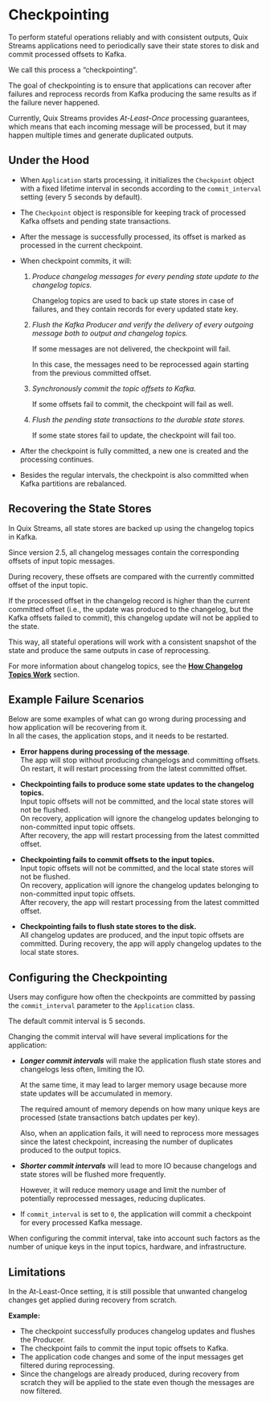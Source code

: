 # Checkpointing

To perform stateful operations reliably and with consistent outputs, Quix Streams applications need to periodically save their state stores to disk and commit processed offsets to Kafka.

We call this process a “checkpointing”.

The goal of checkpointing is to ensure that applications can recover after failures and reprocess records from Kafka producing the same results as if the failure never happened.

Currently, Quix Streams provides *At-Least-Once* processing guarantees, which means that each incoming message will be processed, but it may happen multiple times and generate duplicated outputs.

## Under the Hood

- When `Application` starts processing, it initializes the `Checkpoint` object with a fixed lifetime interval in seconds according to the `commit_interval` setting (every 5 seconds by default).
- The `Checkpoint` object is responsible for keeping track of processed Kafka offsets and pending state transactions.
- After the message is successfully processed, its offset is marked as processed in the current checkpoint.
- When checkpoint commits, it will:
    1. *Produce changelog messages for every pending state update to the changelog topics.*

        Changelog topics are used to back up state stores in case of failures, and they contain records for every updated state key.
        
    2. *Flush the Kafka Producer and verify the delivery of every outgoing message both to output and changelog topics.*
        
        If some messages are not delivered, the checkpoint will fail.
        
        In this case, the messages need to be reprocessed again starting from the previous committed offset.
        
    3. *Synchronously commit the topic offsets to Kafka.*
        
        If some offsets fail to commit, the checkpoint will fail as well.
        
    4. *Flush the pending state transactions to the durable state stores.*
        
        If some state stores fail to update, the checkpoint will fail too.
        
- After the checkpoint is fully committed, a new one is created and the processing continues.
- Besides the regular intervals, the checkpoint is also committed when Kafka partitions are rebalanced.

## Recovering the State Stores

In Quix Streams, all state stores are backed up using the changelog topics in Kafka.

Since version 2.5, all changelog messages contain the corresponding offsets of input topic messages.

During recovery, these offsets are compared with the currently committed offset of the input topic.

If the processed offset in the changelog record is higher than the current committed offset (i.e., the update was produced to the changelog, but the Kafka offsets failed to commit), this
changelog update will not be applied to the state.

This way, all stateful operations will work with a consistent snapshot of the state and produce the same outputs in case of reprocessing.

For more information about changelog topics, see the [**How Changelog Topics Work**](stateful-processing.md#how-changelog-topics-work) section.

## Example Failure Scenarios
Below are some examples of what can go wrong during processing and how application will be recovering from it.  
In all the cases, the application stops, and it needs to be restarted.

- **Error happens during processing of the message**.  
The app will stop without producing changelogs and committing offsets.  
On restart, it will restart processing from the latest committed offset.

- **Checkpointing fails to produce some state updates to the changelog topics.**   
Input topic offsets will not be committed, and the local state stores will not be flushed.  
On recovery, application will ignore the changelog updates belonging to non-committed input topic offsets.  
After recovery, the app will restart processing from the latest committed offset.

- **Checkpointing fails to commit offsets to the input topics.**   
Input topic offsets will not be committed, and the local state stores will not be flushed.  
On recovery, application will ignore the changelog updates belonging to non-committed input topic offsets.  
After recovery, the app will restart processing from the latest committed offset.  

- **Checkpointing fails to flush state stores to the disk.**  
All changelog updates are produced, and the input topic offsets are committed. 
During recovery, the app will apply changelog updates to the local state stores.

## Configuring the Checkpointing

Users may configure how often the checkpoints are committed by passing the `commit_interval` parameter to the `Application` class.

The default commit interval is 5 seconds.

Changing the commit interval will have several implications for the application:

- ***Longer commit intervals*** will make the application flush state stores and changelogs less often, limiting the IO.
    
    At the same time, it may lead to larger memory usage because more state updates will be accumulated in memory.
    
    The required amount of memory depends on how many unique keys are processed (state transactions batch updates per key).
    
    Also, when an application fails, it will need to reprocess more messages since the latest checkpoint, increasing the number of duplicates produced to the output topics.
    
- ***Shorter commit intervals*** will lead to more IO because changelogs and state stores will be flushed more frequently.
    
    However, it will reduce memory usage and limit the number of potentially reprocessed messages, reducing duplicates.
    
- If `commit_interval` is set to `0`, the application will commit a checkpoint for every processed Kafka message.

When configuring the commit interval, take into account such factors as the number of unique keys in the input topics, hardware, and infrastructure.

## Limitations

In the At-Least-Once setting, it is still possible that unwanted changelog changes get applied during recovery from scratch. 

**Example:**

- The checkpoint successfully produces changelog updates and flushes the Producer.
- The checkpoint fails to commit the input topic offsets to Kafka.
- The application code changes and some of the input messages get filtered during reprocessing.
- Since the changelogs are already produced, during recovery from scratch they will be applied to the state even though the messages are now filtered.